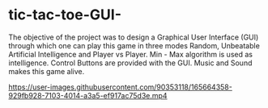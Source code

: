 # tic-tac-toe-GUI-

The objective of the project was to design a Graphical User Interface (GUI) through which one can play this game in three modes Random, Unbeatable Artificial Intelligence and Player vs Player. Min - Max algorithm is used as intelligence. Control Buttons are provided with the GUI. Music and Sound makes this game alive.

https://user-images.githubusercontent.com/90353118/165664358-929fb928-7103-4014-a3a5-ef917ac75d3e.mp4

